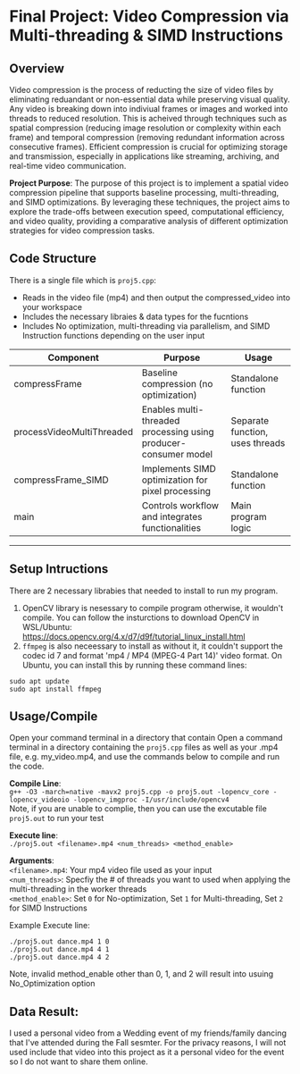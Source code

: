 # Final Project: Video Compression via Multi-threading & SIMD Instructions

## Overview
Video compression is the process of reducting the size of video files by eliminating reduandant or non-essential data while preserving visual quality. Any video is breaking down into indiviual frames or images and worked into threads to reduced resolution. This is acheived through techniques such as spatial compression (reducing image resolution or complexity within each frame) and temporal compression (removing redundant information across consecutive frames). Efficient compression is crucial for optimizing storage and transmission, especially in applications like streaming, archiving, and real-time video communication.

**Project Purpose**: The purpose of this project is to implement a spatial video compression pipeline that supports baseline processing, multi-threading, and SIMD optimizations. By leveraging these techniques, the project aims to explore the trade-offs between execution speed, computational efficiency, and video quality, providing a comparative analysis of different optimization strategies for video compression tasks.

## Code Structure
There is a single file which is `proj5.cpp`: 
- Reads in the video file (mp4) and then output the compressed_video into your workspace
- Includes the necessary libraies & data types for the fucntions
- Includes No optimization, multi-threading via parallelism, and SIMD Instruction functions depending on the user input

|     Component             |   Purpose   |  Usage  |
|-------------------|-------------|---------|
|compressFrame              |	Baseline compression (no optimization) |	Standalone function |
| processVideoMultiThreaded |	Enables multi-threaded processing using producer-consumer model |	Separate function, uses threads |
|     compressFrame_SIMD    |	Implements SIMD optimization for pixel processing |	Standalone function |
| main	| Controls workflow and integrates functionalities |	Main program logic |
----------------------------------------------------------------------------------

## Setup Intructions
There are 2 necessary librabies that needed to install to run my program.
1. OpenCV library is nesessary to compile program otherwise, it wouldn't compile. You can follow the insturctions to download OpenCV in WSL/Ubuntu: https://docs.opencv.org/4.x/d7/d9f/tutorial_linux_install.html
2. `ffmpeg` is also neceessary to install as without it, it couldn't support the codec id 7 and format 'mp4 / MP4 (MPEG-4 Part 14)' video format. On Ubuntu, you can install this by running these command lines: 
```
sudo apt update  
sudo apt install ffmpeg
```

## Usage/Compile
Open your command terminal in a directory that contain 
Open a command terminal in a directory containing the `proj5.cpp` files as well as your <filename>.mp4 file, e.g. my_video.mp4, and use the commands below to compile and run the code.

**Compile Line**:  
`g++ -O3 -march=native -mavx2 proj5.cpp -o proj5.out -lopencv_core -lopencv_videoio -lopencv_imgproc -I/usr/include/opencv4`  
Note, if you are unable to complie, then you can use the excutable file `proj5.out` to run your test  

**Execute line**:  
`./proj5.out <filename>.mp4 <num_threads> <method_enable>`  

**Arguments**:  
`<filename>.mp4`: Your mp4 video file used as your input  
`<num_threads>`: Specfiy the # of threads you want to used when applying the multi-threading in the worker threads  
`<method_enable>`: Set `0` for No-optimization, Set `1` for Multi-threading, Set `2` for SIMD Instructions

Example Execute line:
```
./proj5.out dance.mp4 1 0
./proj5.out dance.mp4 4 1
./proj5.out dance.mp4 4 2
```  
Note, invalid method_enable other than 0, 1, and 2 will result into usuing No_Optimization option

## Data Result:
I used a personal video from a Wedding event of my friends/family dancing that I've attended during the Fall sesmter. For the privacy reasons, I will not used include that video into this project as it a personal video for the event so I do not want to share them online.  

